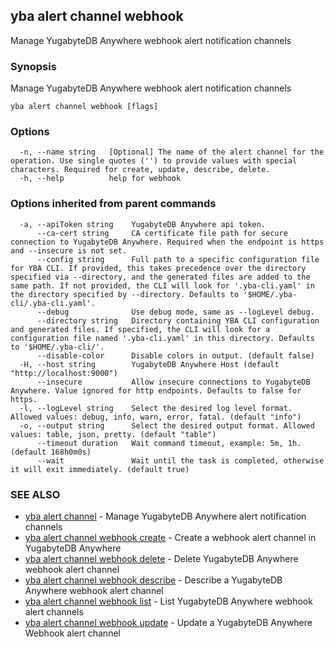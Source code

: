 ## yba alert channel webhook

Manage YugabyteDB Anywhere webhook alert notification channels

### Synopsis

Manage YugabyteDB Anywhere webhook alert notification channels 

```
yba alert channel webhook [flags]
```

### Options

```
  -n, --name string   [Optional] The name of the alert channel for the operation. Use single quotes ('') to provide values with special characters. Required for create, update, describe, delete.
  -h, --help          help for webhook
```

### Options inherited from parent commands

```
  -a, --apiToken string    YugabyteDB Anywhere api token.
      --ca-cert string     CA certificate file path for secure connection to YugabyteDB Anywhere. Required when the endpoint is https and --insecure is not set.
      --config string      Full path to a specific configuration file for YBA CLI. If provided, this takes precedence over the directory specified via --directory, and the generated files are added to the same path. If not provided, the CLI will look for '.yba-cli.yaml' in the directory specified by --directory. Defaults to '$HOME/.yba-cli/.yba-cli.yaml'.
      --debug              Use debug mode, same as --logLevel debug.
      --directory string   Directory containing YBA CLI configuration and generated files. If specified, the CLI will look for a configuration file named '.yba-cli.yaml' in this directory. Defaults to '$HOME/.yba-cli/'.
      --disable-color      Disable colors in output. (default false)
  -H, --host string        YugabyteDB Anywhere Host (default "http://localhost:9000")
      --insecure           Allow insecure connections to YugabyteDB Anywhere. Value ignored for http endpoints. Defaults to false for https.
  -l, --logLevel string    Select the desired log level format. Allowed values: debug, info, warn, error, fatal. (default "info")
  -o, --output string      Select the desired output format. Allowed values: table, json, pretty. (default "table")
      --timeout duration   Wait command timeout, example: 5m, 1h. (default 168h0m0s)
      --wait               Wait until the task is completed, otherwise it will exit immediately. (default true)
```

### SEE ALSO

* [yba alert channel](yba_alert_channel.md)	 - Manage YugabyteDB Anywhere alert notification channels
* [yba alert channel webhook create](yba_alert_channel_webhook_create.md)	 - Create a webhook alert channel in YugabyteDB Anywhere
* [yba alert channel webhook delete](yba_alert_channel_webhook_delete.md)	 - Delete YugabyteDB Anywhere webhook alert channel
* [yba alert channel webhook describe](yba_alert_channel_webhook_describe.md)	 - Describe a YugabyteDB Anywhere webhook alert channel
* [yba alert channel webhook list](yba_alert_channel_webhook_list.md)	 - List YugabyteDB Anywhere webhook alert channels
* [yba alert channel webhook update](yba_alert_channel_webhook_update.md)	 - Update a YugabyteDB Anywhere Webhook alert channel

